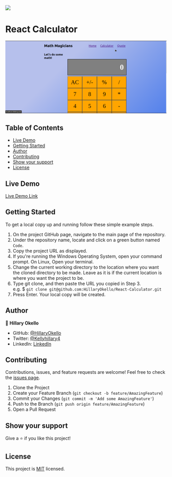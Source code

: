 ![](https://img.shields.io/badge/Microverse-blueviolet)

# React Calculator

![Top Page Screenshot](./src/components/assets/Screenshot.png)

## Table of Contents

* [Live Demo](#live-demo)
* [Getting Started](#getting-started)
* [Author](#author)
* [Contributing](#contributing)
* [Show your support](#show-your-support)
* [License](#license)

## Live Demo

[Live Demo Link](https://boiling-depths-95179.herokuapp.com/)

## Getting Started

To get a local copy up and running follow these simple example steps.

1. On the project GitHub page, navigate to the main page of the repository.
2. Under the repository name, locate and click on a green button named `Code`.
3. Copy the project URL as displayed.
4. If you're running the Windows Operating System, open your command prompt. On Linux, Open your terminal.
5. Change the current working directory to the location where you want the cloned directory to be made. Leave as it is if the current location is where you want the project to be.
6. Type git clone, and then paste the URL you copied in Step 3. <br>
e.g. $ `git clone git@github.com:HillaryOkello/React-Calculator.git`
7. Press Enter. Your local copy will be created.

## Author

👤 **Hillary Okello**

* GitHub: [@HillaryOkello](https://github.com/HillaryOkello)
* Twitter: [@Kellyhillary4](https://twitter.com/Kellyhillary4)
* LinkedIn: [LinkedIn](https://www.linkedin.com/in/hillary-okello/)

## Contributing

Contributions, issues, and feature requests are welcome!
Feel free to check the [issues page](../../issues).

1. Clone the Project
2. Create your Feature Branch (`git checkout -b feature/AmazingFeature`)
3. Commit your Changes (`git commit -m 'Add some AmazingFeature'`)
4. Push to the Branch (`git push origin feature/AmazingFeature`)
5. Open a Pull Request

## Show your support

Give a ⭐️ if you like this project!

## License

This project is [MIT](./LICENSE) licensed.
